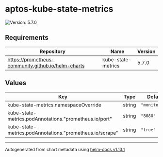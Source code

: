 # aptos-kube-state-metrics

![Version: 5.7.0](https://img.shields.io/badge/Version-5.7.0-informational?style=flat-square)

## Requirements

| Repository | Name | Version |
|------------|------|---------|
| https://prometheus-community.github.io/helm-charts | kube-state-metrics | 5.7.0 |

## Values

| Key | Type | Default | Description |
|-----|------|---------|-------------|
| kube-state-metrics.namespaceOverride | string | `"monitoring"` |  |
| kube-state-metrics.podAnnotations."prometheus.io/port" | string | `"8080"` |  |
| kube-state-metrics.podAnnotations."prometheus.io/scrape" | string | `"true"` |  |

----------------------------------------------
Autogenerated from chart metadata using [helm-docs v1.13.1](https://github.com/norwoodj/helm-docs/releases/v1.13.1)
